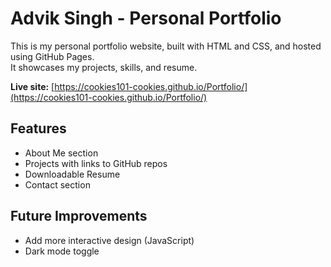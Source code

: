 # Advik Singh - Personal Portfolio

This is my personal portfolio website, built with HTML and CSS, and hosted using GitHub Pages.  
It showcases my projects, skills, and resume.

**Live site:** [https://cookies101-cookies.github.io/Portfolio/](https://cookies101-cookies.github.io/Portfolio/)

## Features
- About Me section
- Projects with links to GitHub repos
- Downloadable Resume
- Contact section

## Future Improvements
- Add more interactive design (JavaScript)
- Dark mode toggle
